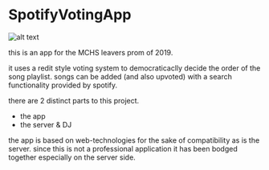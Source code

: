 # SpotifyVotingApp

![alt text](https://cdn2.iconfinder.com/data/icons/the-circle-icons/512/Spotify.png "Spotify logo")

this is an app for the MCHS leavers prom of 2019.

it uses a redit style voting system to democraticaclly decide the order of the song playlist. 
songs can be added (and also upvoted) with a search functionality provided by spotify.

there are 2 distinct parts to this project.
* the app
* the server & DJ

the app is based on web-technologies for the sake of compatibility as is the server.
since this is not a professional application it has been bodged together especially on the server side.
